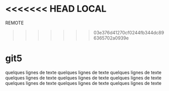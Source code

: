 <<<<<<< HEAD
LOCAL
=======
REMOTE
>>>>>>> 03e376d41270cf0244fb344dc896365702a0939e

# git5

quelques lignes de texte
quelques lignes de texte
quelques lignes de texte
quelques lignes de texte
quelques lignes de texte
quelques lignes de texte
quelques lignes de texte
quelques lignes de texte
quelques lignes de texte
